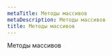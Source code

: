 ```yaml
---
metaTitle: Методы массивов
metaDescription: Методы массивов
title: Методы массивов
---
```


Методы массивов
